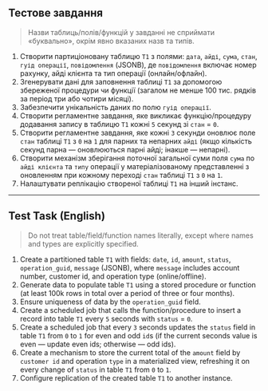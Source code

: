 ## Тестове завдання

> Назви таблиць/полів/функцій у завданні не сприймати «буквально», окрім явно вказаних назв та типів.

1. Створити партиціоновану таблицю `Т1` з полями: `дата`, `айді`, `сума`, `стан`, `гуід операції`, `повідомлення` (JSONB),
   де `повідомлення` включає номер рахунку, айді клієнта та тип операції (онлайн/офлайн).
2. Згенерувати дані для заповнення таблиці `Т1` за допомогою збереженої процедури чи функції
   (загалом не менше 100 тис. рядків за період три або чотири місяці).
3. Забезпечити унікальність даних по полю `гуід операції`.
4. Створити регламентне завдання, яке викликає функцію/процедуру додавання запису в таблицю `Т1` кожні `5` секунд зі `стан` = `0`.
5. Створити регламентне завдання, яке кожні `3` секунди оновлює поле `стан` таблиці `Т1` з `0` на `1` для парних та непарних `айді`
   (якщо кількість секунд парна — оновлюються парні айді; інакше — непарні).
6. Створити механізм зберігання поточної загальної суми поля `сума` по `айді клієнта` та `типу` операції у матеріалізованому представленні
   з оновленням при кожному переході `стан` таблиці `Т1` з `0` на `1`.
7. Налаштувати реплікацію створеної таблиці `Т1` на інший інстанс.

---

## Test Task (English)

> Do not treat table/field/function names literally, except where names and types are explicitly specified.

1. Create a partitioned table `T1` with fields: `date`, `id`, `amount`, `status`, `operation_guid`, `message` (JSONB),
   where `message` includes account number, customer id, and operation type (online/offline).
2. Generate data to populate table `T1` using a stored procedure or function
   (at least 100k rows in total over a period of three or four months).
3. Ensure uniqueness of data by the `operation_guid` field.
4. Create a scheduled job that calls the function/procedure to insert a record into table `T1` every `5` seconds with `status` = `0`.
5. Create a scheduled job that every `3` seconds updates the `status` field in table `T1` from `0` to `1` for even and odd `id`s
   (if the current seconds value is even — update even ids; otherwise — odd ids).
6. Create a mechanism to store the current total of the `amount` field by `customer id` and operation `type` in a materialized view,
   refreshing it on every change of `status` in table `T1` from `0` to `1`.
7. Configure replication of the created table `T1` to another instance.